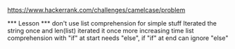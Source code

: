 https://www.hackerrank.com/challenges/camelcase/problem

*** Lesson ***
 don't use list comprehension for simple stuff
 Iterated the string once and len(list) iterated it once more increasing time
 list comprehension with "if" at start needs "else", if "if" at end can ignore "else"